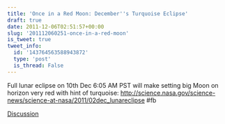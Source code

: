 ```yaml
---
title: 'Once in a Red Moon: December''s Turquoise Eclipse'
draft: true
date: 2011-12-06T02:51:57+00:00
slug: '201112060251-once-in-a-red-moon'
is_tweet: true
tweet_info:
  id: '143764563588943872'
  type: 'post'
  is_thread: False
---
```




Full lunar eclipse on 10th Dec 6:05 AM PST will make setting big Moon on horizon very red with hint of turquoise: <http://science.nasa.gov/science-news/science-at-nasa/2011/02dec_lunareclipse> #fb

[Discussion](https://x.com/sytelus/status/143764563588943872)
